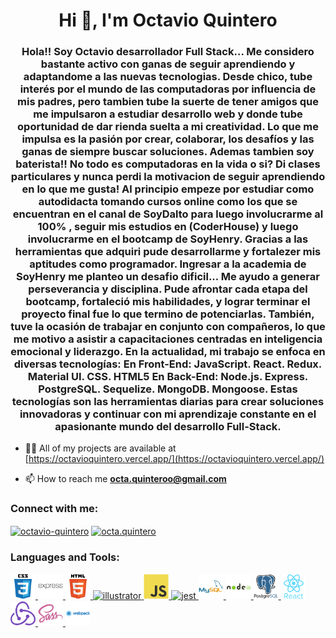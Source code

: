 <h1 align="center">Hi 👋, I'm Octavio Quintero</h1>
<h3 align="center">Hola!! Soy Octavio desarrollador Full Stack... Me considero bastante activo con ganas de seguir aprendiendo y adaptandome a las nuevas tecnologias. Desde chico, tube interés por el mundo de las computadoras por influencia de mis padres, pero tambien tube la suerte de tener amigos que me impulsaron a estudiar desarrollo web y donde tube oportunidad de dar rienda suelta a mi creatividad. Lo que me impulsa es la pasión por crear, colaborar, los desafíos y las ganas de siempre buscar soluciones. Ademas tambien soy baterista!! No todo es computadoras en la vida o si? Di clases particulares y nunca perdi la motivacion de seguir aprendiendo en lo que me gusta! Al principio empeze por estudiar como autodidacta tomando cursos online como los que se encuentran en el canal de SoyDalto para luego involucrarme al 100% , seguir mis estudios en (CoderHouse) y luego involucrarme en el bootcamp de SoyHenry. Gracias a las herramientas que adquiri pude desarrollarme y fortalezer mis aptitudes como programador. Ingresar a la academia de SoyHenry me planteo un desafio dificil... Me ayudo a generar perseverancia y disciplina. Pude afrontar cada etapa del bootcamp, fortaleció mis habilidades, y lograr terminar el proyecto final fue lo que termino de potenciarlas. También, tuve la ocasión de trabajar en conjunto con compañeros, lo que me motivo a asistir a capacitaciones centradas en inteligencia emocional y liderazgo. En la actualidad, mi trabajo se enfoca en diversas tecnologías: En Front-End: JavaScript. React. Redux. Material UI. CSS. HTML5 En Back-End: Node.js. Express. PostgreSQL. Sequelize. MongoDB. Mongoose. Estas tecnologías son las herramientas diarias para crear soluciones innovadoras y continuar con mi aprendizaje constante en el apasionante mundo del desarrollo Full-Stack.</h3>

- 👨‍💻 All of my projects are available at [https://octavioquintero.vercel.app/](https://octavioquintero.vercel.app/)

- 📫 How to reach me **octa.quinteroo@gmail.com**

<h3 align="left">Connect with me:</h3>
<p align="left">
<a href="https://linkedin.com/in/octavio-quintero" target="blank"><img align="center" src="https://raw.githubusercontent.com/rahuldkjain/github-profile-readme-generator/master/src/images/icons/Social/linked-in-alt.svg" alt="octavio-quintero" height="30" width="40" /></a>
<a href="https://instagram.com/octa.quintero" target="blank"><img align="center" src="https://raw.githubusercontent.com/rahuldkjain/github-profile-readme-generator/master/src/images/icons/Social/instagram.svg" alt="octa.quintero" height="30" width="40" /></a>
</p>

<h3 align="left">Languages and Tools:</h3>
<p align="left"> <a href="https://www.w3schools.com/css/" target="_blank" rel="noreferrer"> <img src="https://raw.githubusercontent.com/devicons/devicon/master/icons/css3/css3-original-wordmark.svg" alt="css3" width="40" height="40"/> </a> <a href="https://expressjs.com" target="_blank" rel="noreferrer"> <img src="https://raw.githubusercontent.com/devicons/devicon/master/icons/express/express-original-wordmark.svg" alt="express" width="40" height="40"/> </a> <a href="https://www.w3.org/html/" target="_blank" rel="noreferrer"> <img src="https://raw.githubusercontent.com/devicons/devicon/master/icons/html5/html5-original-wordmark.svg" alt="html5" width="40" height="40"/> </a> <a href="https://www.adobe.com/in/products/illustrator.html" target="_blank" rel="noreferrer"> <img src="https://www.vectorlogo.zone/logos/adobe_illustrator/adobe_illustrator-icon.svg" alt="illustrator" width="40" height="40"/> </a> <a href="https://developer.mozilla.org/en-US/docs/Web/JavaScript" target="_blank" rel="noreferrer"> <img src="https://raw.githubusercontent.com/devicons/devicon/master/icons/javascript/javascript-original.svg" alt="javascript" width="40" height="40"/> </a> <a href="https://jestjs.io" target="_blank" rel="noreferrer"> <img src="https://www.vectorlogo.zone/logos/jestjsio/jestjsio-icon.svg" alt="jest" width="40" height="40"/> </a> <a href="https://www.mysql.com/" target="_blank" rel="noreferrer"> <img src="https://raw.githubusercontent.com/devicons/devicon/master/icons/mysql/mysql-original-wordmark.svg" alt="mysql" width="40" height="40"/> </a> <a href="https://nodejs.org" target="_blank" rel="noreferrer"> <img src="https://raw.githubusercontent.com/devicons/devicon/master/icons/nodejs/nodejs-original-wordmark.svg" alt="nodejs" width="40" height="40"/> </a> <a href="https://www.postgresql.org" target="_blank" rel="noreferrer"> <img src="https://raw.githubusercontent.com/devicons/devicon/master/icons/postgresql/postgresql-original-wordmark.svg" alt="postgresql" width="40" height="40"/> </a> <a href="https://reactjs.org/" target="_blank" rel="noreferrer"> <img src="https://raw.githubusercontent.com/devicons/devicon/master/icons/react/react-original-wordmark.svg" alt="react" width="40" height="40"/> </a> <a href="https://redux.js.org" target="_blank" rel="noreferrer"> <img src="https://raw.githubusercontent.com/devicons/devicon/master/icons/redux/redux-original.svg" alt="redux" width="40" height="40"/> </a> <a href="https://sass-lang.com" target="_blank" rel="noreferrer"> <img src="https://raw.githubusercontent.com/devicons/devicon/master/icons/sass/sass-original.svg" alt="sass" width="40" height="40"/> </a> <a href="https://webpack.js.org" target="_blank" rel="noreferrer"> <img src="https://raw.githubusercontent.com/devicons/devicon/d00d0969292a6569d45b06d3f350f463a0107b0d/icons/webpack/webpack-original-wordmark.svg" alt="webpack" width="40" height="40"/> </a> </p>